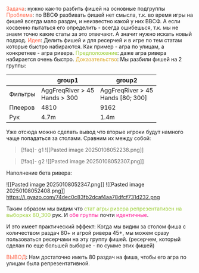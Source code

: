 <span style="color:rgb(255, 99, 71)">Задача</span>: нужно как-то разбить фишей на основные подгруппы
<span style="color:rgb(255, 99, 71)">Проблема</span>: по ВВСФ разбивать фишей нет смысла, т.к. во время игры на фишей всегда мало раздач, и неизвестно какой у них ВВСФ. А если косвенно пытаться его определить - всегда ошибешься, т.к. мы не знаем точно какие статы за это отвечают.
А значит нужно искать новый подход.
<span style="color:rgb(255, 99, 71)">Идея</span>: Делить фишей и для ресерчей и в игре по тем статам которые быстро набираются. Как пример - агра по улицам, а конкретнее - агра ривера.
<span style="color:rgb(154, 205, 50)">Предположение</span>: даже агра ривера набирается очень быстро.
<span style="color:rgb(218, 165, 32)">Доказательство</span>:
Мы разбили фишей на 2 группы:

|         | group1                           | group2                               |
| ------- | -------------------------------- | ------------------------------------ |
| Фильтры | AggFreqRiver > 45<br>Hands > 300 | AggFreqRiver > 45<br>Hands [80; 300] |
| Плееров | 4810                             | 9162                                 |
| Рук     | 4.7m                             | 1.4m                                 |
Уже отсюда можно сделать вывод что вторые игроки будут намного чаще попадаться за столами. 
Сравним их между собой:
> [!faq]- g1
>  ![[Pasted image 20250108052238.png]]

> [!faq]- g2
>  ![[Pasted image 20250108052307.png]]

Наполнение бета ривера:

![[Pasted image 20250108052347.png]]
![[Pasted image 20250108052408.png]]
https://i.gyazo.com/74dec0c83fb2dcaf4aa78dfcf731d232.png

Таким образом мы видим что <span style="color:rgb(154, 205, 50)">стат агры ривера репрезентативен на выборках 80_300</span> рук. И <span style="color:rgb(255, 20, 147)">обе группы</span>  почти <span style="color:rgb(255, 20, 147)">идентичные</span>.

И это имеет практический эффект:
Когда мы видим за столом фиша с количеством раздач 80+ и агрой ривера 45+, мы можем сразу пользоваться ресерчами на эту группу  фишей.
(ресерчем, который сделан по еще большей выборке - по сумме этих фишей)

<span style="color:rgb(255, 99, 71)">ВЫВОД</span>:
Нам достаточно иметь 80 раздач на фиша, чтобы его агра по улицам была репрезентативной.

